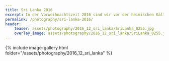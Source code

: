 ```yaml
---
title: Sri Lanka 2016
excerpt: In der Vorweihnachtszeit 2016 sind wir vor der heimischen Kälte nach Sri Lanka geflohen.
permalink: /photography/sri-lanka-2016/
header:
    teaser: assets/photography/2016_12_sri_lanka/SriLanka_0255.jpg
    overlay_image: assets/photography/2016_12_sri_lanka/SriLanka_0255.jpg
---
```


{% include image-gallery.html folder="/assets/photography/2016_12_sri_lanka" %}